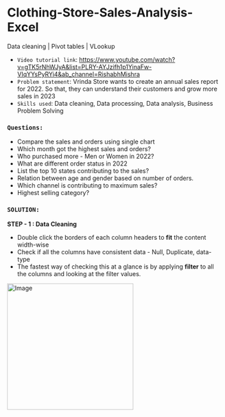# Clothing-Store-Sales-Analysis-Excel
Data cleaning | Pivot tables | VLookup

- `Video tutorial link`: https://www.youtube.com/watch?v=gTK5rNhWJyA&list=PLRY-AYJzifh1p1YinaFw-VIqYYsPyRYi4&ab_channel=RishabhMishra
- `Problem statement`: Vrinda Store wants to create an annual sales report for 2022. So that, they can understand their customers and grow more sales in 2023
- `Skills used`: Data cleaning, Data processing, Data analysis, Business Problem Solving

### **`Questions:`**

- Compare the sales and orders using single chart
- Which month got the highest sales and orders?
- Who purchased more - Men or Women in 2022?
- What are different order status in 2022
- List the top 10 states contributing to the sales?
- Relation between age and gender based on number of orders.
- Which channel is contributing to maximum sales?
- Highest selling category?

### **`SOLUTION:`**

**STEP - 1 : Data Cleaning**

- Double click the borders of each column headers to **fit** the content width-wise
- Check if all the columns have consistent data - Null, Duplicate, data-type
- The fastest way of checking this at a glance is by applying **filter** to all the columns and looking at the filter values.

<img width="294" alt="Image" src="https://github.com/user-attachments/assets/787b4cd0-89e1-48a4-889f-b03578b3ef52" />
